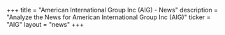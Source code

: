 +++
title = "American International Group Inc (AIG) - News"
description = "Analyze the News for American International Group Inc (AIG)"
ticker = "AIG"
layout = "news"
+++

